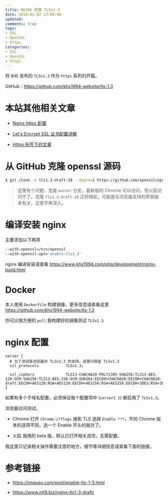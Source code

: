 ```yaml
---
title: NGINX 配置 TLSv1.3
date: 2018-01-02 13:00:00
updated:
comments: true
tags:
- SSL
- OpenSSL
- https
categories:
- SSL
- OpenSSL
- https
---
```


将 `即将` 发布的 `TLSv1.3` 作为 `https` 系列的开篇。

GitHub：https://github.com/khs1994-website/tls-1.3

<!--more-->

# 本站其他相关文章

* [Nginx https 配置](https://www.khs1994.com/php/development/nginx-https.html)

* [Let's Encrypt SSL 证书配置详解](https://www.khs1994.com/php/development/nginx-lets-encrypt.html)

* [Https 标签下的文章](https://www.khs1994.com/tags/https/)

# 从 GitHub 克隆 openssl 源码

```bash
$ git clone -b tls1.3-draft-18 --depth=1 https://github.com/openssl/openssl /srv/openssl
```

>这里有个问题，克隆 `master` 分支，最新版的 Chrome 可以访问，但火狐访问不了。克隆 `tls1.3-draft-18` 正好相反。可能是与浏览器支持的草案版本有关，这里不再深入。

# 编译安装 nginx

主要添加以下两项

```bash
--with-openssl=/srv/openssl
--with-openssl-opt='enable-tls1_3'
```

nginx 编译安装请查看 https://www.khs1994.com/php/development/nginx-build.html

# Docker

本人使用 `Dockerfile` 构建镜像，更多信息请查看这里 https://github.com/khs1994-website/tls-1.3

你可以很方便的 `pull` 我构建好的镜像测试 `TLSv1.3`

# nginx 配置

```nginx
server {
  # 为了测试各浏览器对 TLSv1.3 的支持，这里只保留 TLSv1.3
  ssl_protocols            TLSv1.3;

  ssl_ciphers              TLS13-CHACHA20-POLY1305-SHA256:TLS13-AES-128-GCM-SHA256:TLS13-AES-256-GCM-SHA384:EECDH+CHACHA20:EECDH+CHACHA20-draft:EECDH+AES128:RSA+AES128:EECDH+AES256:RSA+AES256:EECDH+3DES:RSA+3DES:!MD5;
}
```

如果有多个子域名配置，必须保证每个配置项中 (`server{ }`) 都启用了 `TLSv1.3`。

浏览器访问测试。

* Chrome 打开 `Chrome://flags` 搜索 TLS 选择 `Enable ***`，不同 Chrome 版本的选项不同，选一个 Enable 开头的就对了。

* 火狐 我用的 beta 版，默认已打开相关选项，无需配置。

我这里只记录相关操作需要注意的地方，细节等详细信息请查看下面的链接。

# 参考链接

* https://imququ.com/post/enable-tls-1-3.html

* https://www.mf8.biz/nginx-tls1-3-draft/
